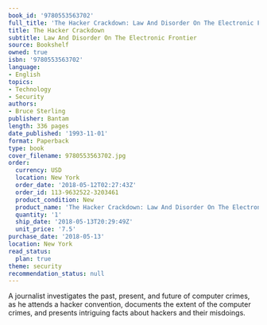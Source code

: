 ```yaml
---
book_id: '9780553563702'
full_title: 'The Hacker Crackdown: Law And Disorder On The Electronic Frontier'
title: The Hacker Crackdown
subtitle: Law And Disorder On The Electronic Frontier
source: Bookshelf
owned: true
isbn: '9780553563702'
language:
- English
topics:
- Technology
- Security
authors:
- Bruce Sterling
publisher: Bantam
length: 336 pages
date_published: '1993-11-01'
format: Paperback
type: book
cover_filename: 9780553563702.jpg
order:
  currency: USD
  location: New York
  order_date: '2018-05-12T02:27:43Z'
  order_id: 113-9632522-3203461
  product_condition: New
  product_name: 'The Hacker Crackdown: Law And Disorder On The Electronic Frontier'
  quantity: '1'
  ship_date: '2018-05-13T20:29:49Z'
  unit_price: '7.5'
purchase_date: '2018-05-13'
location: New York
read_status:
  plan: true
theme: security
recommendation_status: null
---
```

A journalist investigates the past, present, and future of computer crimes, as he attends a hacker convention, documents the extent of the computer crimes, and presents intriguing facts about hackers and their misdoings.
